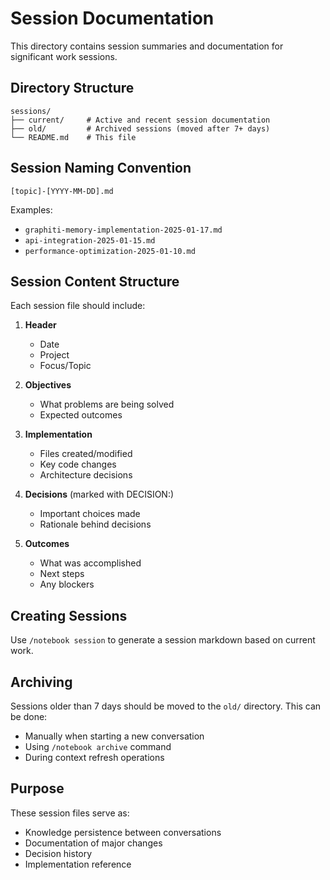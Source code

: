 # Session Documentation

This directory contains session summaries and documentation for significant work sessions.

## Directory Structure

```
sessions/
├── current/     # Active and recent session documentation
├── old/         # Archived sessions (moved after 7+ days)
└── README.md    # This file
```

## Session Naming Convention

`[topic]-[YYYY-MM-DD].md`

Examples:
- `graphiti-memory-implementation-2025-01-17.md`
- `api-integration-2025-01-15.md`
- `performance-optimization-2025-01-10.md`

## Session Content Structure

Each session file should include:

1. **Header**
   - Date
   - Project
   - Focus/Topic

2. **Objectives**
   - What problems are being solved
   - Expected outcomes

3. **Implementation**
   - Files created/modified
   - Key code changes
   - Architecture decisions

4. **Decisions** (marked with DECISION:)
   - Important choices made
   - Rationale behind decisions

5. **Outcomes**
   - What was accomplished
   - Next steps
   - Any blockers

## Creating Sessions

Use `/notebook session` to generate a session markdown based on current work.

## Archiving

Sessions older than 7 days should be moved to the `old/` directory. This can be done:
- Manually when starting a new conversation
- Using `/notebook archive` command
- During context refresh operations

## Purpose

These session files serve as:
- Knowledge persistence between conversations
- Documentation of major changes
- Decision history
- Implementation reference